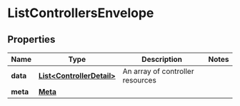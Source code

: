 

# ListControllersEnvelope


## Properties

| Name | Type | Description | Notes |
|------------ | ------------- | ------------- | -------------|
|**data** | [**List&lt;ControllerDetail&gt;**](ControllerDetail.md) | An array of controller resources |  |
|**meta** | [**Meta**](Meta.md) |  |  |



